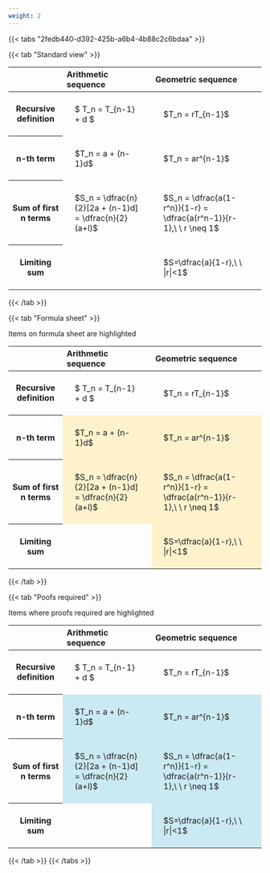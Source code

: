 ```yaml
---
weight: 2
---
```


{{< tabs "2fedb440-d392-425b-a6b4-4b88c2c6bdaa" >}}

{{< tab "Standard view" >}}

<style type="text/css">
#T_19c31 th.col_heading {
  text-align: left;
  font-size: 1em;
}
#T_19c31 td {
  text-align: left;
  font-size: 1em;
  padding: 1.5em;
}
</style>
<table id="T_19c31">
  <thead>
    <tr>
      <th class="blank level0" >&nbsp;</th>
      <th id="T_19c31_level0_col0" class="col_heading level0 col0" >Arithmetic sequence</th>
      <th id="T_19c31_level0_col1" class="col_heading level0 col1" >Geometric sequence</th>
    </tr>
  </thead>
  <tbody>
    <tr>
      <th id="T_19c31_level0_row0" class="row_heading level0 row0" >Recursive definition</th>
      <td id="T_19c31_row0_col0" class="data row0 col0" >$ T_n = T_{n-1} + d $</td>
      <td id="T_19c31_row0_col1" class="data row0 col1" >$T_n = rT_{n-1}$</td>
    </tr>
    <tr>
      <th id="T_19c31_level0_row1" class="row_heading level0 row1" >n-th term</th>
      <td id="T_19c31_row1_col0" class="data row1 col0" >$T_n = a + (n-1)d$</td>
      <td id="T_19c31_row1_col1" class="data row1 col1" >$T_n = ar^{n-1}$</td>
    </tr>
    <tr>
      <th id="T_19c31_level0_row2" class="row_heading level0 row2" >Sum of first n terms</th>
      <td id="T_19c31_row2_col0" class="data row2 col0" >$S_n = \dfrac{n}{2}[2a + (n-1)d] = \dfrac{n}{2}(a+l)$</td>
      <td id="T_19c31_row2_col1" class="data row2 col1" >$S_n = \dfrac{a(1-r^n)}{1-r} = \dfrac{a(r^n-1)}{r-1},\ \  r \neq 1$</td>
    </tr>
    <tr>
      <th id="T_19c31_level0_row3" class="row_heading level0 row3" >Limiting sum</th>
      <td id="T_19c31_row3_col0" class="data row3 col0" ></td>
      <td id="T_19c31_row3_col1" class="data row3 col1" >$S=\dfrac{a}{1-r},\ \ |r|<1$</td>
    </tr>
  </tbody>
</table>
{{< /tab >}}

{{< tab "Formula sheet" >}}

Items on formula sheet are highlighted 
<br>
<style type="text/css">
#T_785c4 th.col_heading {
  text-align: left;
  font-size: 1em;
}
#T_785c4 td {
  text-align: left;
  font-size: 1em;
  padding: 1.5em;
}
#T_785c4_row0_col0, #T_785c4_row0_col1, #T_785c4_row3_col0 {
  background-color: rgba(0,0,0,0);
}
#T_785c4_row1_col0, #T_785c4_row1_col1, #T_785c4_row2_col0, #T_785c4_row2_col1, #T_785c4_row3_col1 {
  background-color: rgba(255,194,10, 0.2);
}
</style>
<table id="T_785c4">
  <thead>
    <tr>
      <th class="blank level0" >&nbsp;</th>
      <th id="T_785c4_level0_col0" class="col_heading level0 col0" >Arithmetic sequence</th>
      <th id="T_785c4_level0_col1" class="col_heading level0 col1" >Geometric sequence</th>
    </tr>
  </thead>
  <tbody>
    <tr>
      <th id="T_785c4_level0_row0" class="row_heading level0 row0" >Recursive definition</th>
      <td id="T_785c4_row0_col0" class="data row0 col0" >$ T_n = T_{n-1} + d $</td>
      <td id="T_785c4_row0_col1" class="data row0 col1" >$T_n = rT_{n-1}$</td>
    </tr>
    <tr>
      <th id="T_785c4_level0_row1" class="row_heading level0 row1" >n-th term</th>
      <td id="T_785c4_row1_col0" class="data row1 col0" >$T_n = a + (n-1)d$</td>
      <td id="T_785c4_row1_col1" class="data row1 col1" >$T_n = ar^{n-1}$</td>
    </tr>
    <tr>
      <th id="T_785c4_level0_row2" class="row_heading level0 row2" >Sum of first n terms</th>
      <td id="T_785c4_row2_col0" class="data row2 col0" >$S_n = \dfrac{n}{2}[2a + (n-1)d] = \dfrac{n}{2}(a+l)$</td>
      <td id="T_785c4_row2_col1" class="data row2 col1" >$S_n = \dfrac{a(1-r^n)}{1-r} = \dfrac{a(r^n-1)}{r-1},\ \  r \neq 1$</td>
    </tr>
    <tr>
      <th id="T_785c4_level0_row3" class="row_heading level0 row3" >Limiting sum</th>
      <td id="T_785c4_row3_col0" class="data row3 col0" ></td>
      <td id="T_785c4_row3_col1" class="data row3 col1" >$S=\dfrac{a}{1-r},\ \ |r|<1$</td>
    </tr>
  </tbody>
</table>
{{< /tab >}}

{{< tab "Poofs required" >}}

Items where proofs required are highlighted 
<br>
<style type="text/css">
#T_76d47 th.col_heading {
  text-align: left;
  font-size: 1em;
}
#T_76d47 td {
  text-align: left;
  font-size: 1em;
  padding: 1.5em;
}
#T_76d47_row0_col0, #T_76d47_row0_col1, #T_76d47_row3_col0 {
  background-color: rgba(0,0,0,0);
}
#T_76d47_row1_col0, #T_76d47_row1_col1, #T_76d47_row2_col0, #T_76d47_row2_col1, #T_76d47_row3_col1 {
  background-color: rgba(0,150,200, 0.2);
}
</style>
<table id="T_76d47">
  <thead>
    <tr>
      <th class="blank level0" >&nbsp;</th>
      <th id="T_76d47_level0_col0" class="col_heading level0 col0" >Arithmetic sequence</th>
      <th id="T_76d47_level0_col1" class="col_heading level0 col1" >Geometric sequence</th>
    </tr>
  </thead>
  <tbody>
    <tr>
      <th id="T_76d47_level0_row0" class="row_heading level0 row0" >Recursive definition</th>
      <td id="T_76d47_row0_col0" class="data row0 col0" >$ T_n = T_{n-1} + d $</td>
      <td id="T_76d47_row0_col1" class="data row0 col1" >$T_n = rT_{n-1}$</td>
    </tr>
    <tr>
      <th id="T_76d47_level0_row1" class="row_heading level0 row1" >n-th term</th>
      <td id="T_76d47_row1_col0" class="data row1 col0" >$T_n = a + (n-1)d$</td>
      <td id="T_76d47_row1_col1" class="data row1 col1" >$T_n = ar^{n-1}$</td>
    </tr>
    <tr>
      <th id="T_76d47_level0_row2" class="row_heading level0 row2" >Sum of first n terms</th>
      <td id="T_76d47_row2_col0" class="data row2 col0" >$S_n = \dfrac{n}{2}[2a + (n-1)d] = \dfrac{n}{2}(a+l)$</td>
      <td id="T_76d47_row2_col1" class="data row2 col1" >$S_n = \dfrac{a(1-r^n)}{1-r} = \dfrac{a(r^n-1)}{r-1},\ \  r \neq 1$</td>
    </tr>
    <tr>
      <th id="T_76d47_level0_row3" class="row_heading level0 row3" >Limiting sum</th>
      <td id="T_76d47_row3_col0" class="data row3 col0" ></td>
      <td id="T_76d47_row3_col1" class="data row3 col1" >$S=\dfrac{a}{1-r},\ \ |r|<1$</td>
    </tr>
  </tbody>
</table>
{{< /tab >}}
{{< /tabs >}}